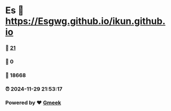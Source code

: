 # Es :link: https://Esgwg.github.io/ikun.github.io 
### :page_facing_up: [21](https://Esgwg.github.io/ikun.github.io/tag.html) 
### :speech_balloon: 0 
### :hibiscus: 18668 
### :alarm_clock: 2024-11-29 21:53:17 
### Powered by :heart: [Gmeek](https://github.com/Meekdai/Gmeek)
